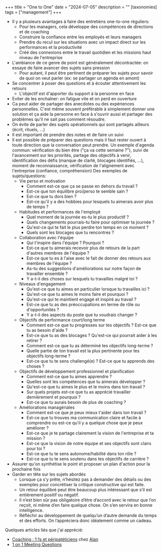 +++
title = "One to One"
date = "2024-07-05"
description = ""
[taxonomies]
tags = ["management"]
+++

* Il y a plusieurs avantages à faire des entretiens one-to-one réguliers:
  * Pour les managers, cela développe des compétences de directions et de coaching
  * Construire la confiance entre les employés et leurs managers
  * Prendre du recul sur les situations avec un impact direct sur les performances et la productivité
  * Créé des connexions entre le travail quotidien et les missions haut niveau de l'entreprise
* L'ambiance de ce genre de point est généralement décontractée: on essaye de faire avancer des sujets sans pression
  * Pour autant, il peut être pertinent de préparer les sujets pour savoir de quoi on veut parler (ex: se partager un agenda en amont)
* Se concentrer à poser des questions et à écouter attentivement les retours
  * L'objectif est d'apporter du support à la personne en face
* Eviter de les enchaîner: on fatigue vite et on perd en ouverture
* Ca peut aider de partager des anecdotes ou des expériences personnelles. C'est même souvent préférable à simplement donner une solution et ça aide la personne en face à s'ouvrir aussi et partager des problèmes qu'il ne sait pas comment résoudre.
* On évite de parler des sujets opérationnels qui sont partagés ailleurs (écrit, rituels, ...)
* Il est important de prendre des notes et de faire un suivi
* Il est possible de préparer des questions mais il faut rester ouvert à toute direction que la conversation peut prendre.
Un exemple d'agenda commun: vérification du bien être ("ça va cette semaine ?"), suivi de l'avancement sur les priorités, partage des objectifs à venir, identification des défis (manque de clarté, blocages identifiés, ...), moment de reconnaissance, vérification de l'alignement avec l'entreprise (confiance, compréhension)
Des exemples de sujets/questions:
  * Vie perso et motivation
    * Comment est-ce que ça se passe en dehors du travail ?
    * Est-ce que ton équilibre pro/perso te semble sain ?
    * Est-ce que tu dors bien ?
    * Est-ce qu'il y a des hobbies pour lesquels tu aimerais avoir plus de temps ?
  * Habitudes et performances de l'employé
    * Quel moment de la journée es-tu le plus productif ?
    * Quels changements pourrais-tu faire pour optimiser ta journée ?
    * Qu'est-ce qui te fait le plus perdre ton temps en ce moment ?
    * Quels sont les blocages que tu rencontres ?
  * Collaboration avec l'équipe
    * Qui t'inspire dans l'équipe ? Pourquoi ?
    * Est-ce que tu aimerais recevoir plus de retours de la part d'autres membres de l'équipe ?
    * Est-ce que tu es à l'aise avec le fait de donner des retours aux membres de l'équipe ?
    * As-tu des suggestions d'améliorations sur notre façon de travailler ensemble ?
    * Y a-t-il des choses sur lesquels tu travailles malgré toi ?
  * Niveaux d'engagement
    * Qu'est-ce que tu aimes en particulier lorsque tu travailles ici ?
    * Qu'est-ce que tu aimes le moins faire et pourquoi ?
    * Qu'est-ce qui te maintient engagé et inspiré au travail ?
    * Est-ce que tu as des préoccupations en terme de rôle ou d'opportunités ?
    * Y a-t-il des aspects du poste que tu voudrais changer ?
  * Objectifs de performance court/long terme
    * Comment est-ce que tu progresses sur tes objectifs ? Est-ce que tu as besoin d'aide ?
    * Est-ce que tu as des blocages ? Qu'est-ce qui pourrait aider à les retirer ?
    * Comment est-ce que tu as déterminé tes objectifs long-terme ?
    * Quelle partie de ton travail est la plus pertinente pour tes objectifs long-terme ?
    * Est-ce que tu te sens challengé(e) ? Est-ce que tu apprends des choses ?
  * Objectifs de développement professionnel et planification
    * Comment est-ce que tu aimes apprendre ?
    * Quelles sont les compétences que tu aimerais développer ?
    * Qu'est-ce que tu aimes le plus et le moins dans ton travail ?
    * Sur quels projets est-ce que tu as apprécié travailler dernièrement et pourquoi ?
    * Est-ce que tu aurais besoin de plus de coaching ?
  * Améliorations managériales
    * Comment est-ce que je peux mieux t'aider dans ton travail ?
    * Est-ce que tu trouves ma communication claire et facile à comprendre ou est-ce qu'il y a quelque chose que je peux améliorer ?
    * Est-ce que je te partage clairement la vision de l'entreprise et ta mission ?
    * Est-ce que la vision de notre équipe et ses objectifs sont clairs pour toi ?
    * Est-ce que tu te sens autonome/habilité dans ton rôle ?
    * Est-ce que tu te sens soutenu dans tes objectifs de carrière ?
* Assurer qu'on synthétise le point et proposer un plan d'action pour la prochaine fois
* Garder en tête sur les sujets abordés
  * Lorsque ça s’y prête, n’hésitez pas à demander des détails ou des exemples pour concrétiser la critique constructive qui est faite.
  * Un retour équilibré peut être beaucoup plus intéressant que s’il est entièrement positif ou négatif.
  * Il n’est bien sûr pas obligatoire d’être d’accord avec le retour que l’on reçoit, ni même d’en faire quelque chose. On s’en servira en bonne intelligence.
  * Réfléchir au développement de quelqu’un d’autre demande du temps et des efforts. On l’appréciera donc idéalement comme un cadeau.


Quelques articles liés que j'ai apprécié:
* [Coaching : 1:1s et péripatéticiens](https://alan.com/fr-fr/blog/tout-alan/a/coaching-peripateticiens) chez [Alan](https://alan.com/fr-fr/blog)
* [1 on 1 Meeting Questions](https://github.com/VGraupera/1on1-questions)
